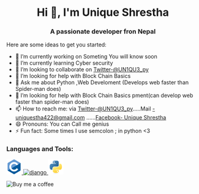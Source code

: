 
<h1 align="center">Hi 👋, I'm Unique Shrestha</h1>
<h3 align="center">A passionate developer fron Nepal</h3>
Here are some ideas to get you started:



- 🔭 I’m currently working on Someting You will know soon 
- 🌱 I’m currently learning Cyber security 
- 👯 I’m looking to collaborate on [Twitter-@UN1QU3_py](https://twitter.com/UN1QU3_py?t=wgRmawEDvFKWNieynrCSwg&s=09)
- 🤔 I’m looking for help with Block Chain Basics
- 💬 Ask me about Python ,Web Develoment (Develops web faster than Spider-man does)
- 🤔 I’m looking for help with Block Chain Basics pment(can develop web faster than spider-man does)
- 📫 How to reach me: via  [Twitter-@UN1QU3_py](https://twitter.com/UN1QU3_py?t=wgRmawEDvFKWNieynrCSwg&s=09).....Mail -uniquestha422@gmail.com ......[Facebook- Unique Shrestha](https://www.facebook.com/uniqueshrestha.unique)
- 😄 Pronouns: You can Call me genius 
- ⚡ Fun fact: Some times I use semcolon ; in python <3

<h3 align="left">Languages and Tools:</h3>
<p align="left"> <a href="https://www.cprogramming.com/" target="_blank" rel="noreferrer"> <img src="https://raw.githubusercontent.com/devicons/devicon/master/icons/c/c-original.svg" alt="c" width="40" height="40"/> </a> <a href="https://www.djangoproject.com/" target="_blank" rel="noreferrer"> <img src="https://cdn.worldvectorlogo.com/logos/django.svg" alt="django" width="40" height="40"/> </a> <a href="https://www.python.org" target="_blank" rel="noreferrer"> <img src="https://raw.githubusercontent.com/devicons/devicon/master/icons/python/python-original.svg" alt="python" width="40" height="40"/> </a> </p>
<p><a href="https://www.buymeacoffee.com/Buy me a coffee"> <img align="left" src="https://cdn.buymeacoffee.com/buttons/v2/default-yellow.png" height="50" width="210" alt="Buy me a coffee" /></a></p><br><br>






